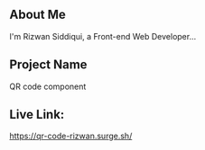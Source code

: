 ## About Me

I'm Rizwan Siddiqui, a Front-end Web Developer...

## Project Name

QR code component

## Live Link:

https://qr-code-rizwan.surge.sh/
